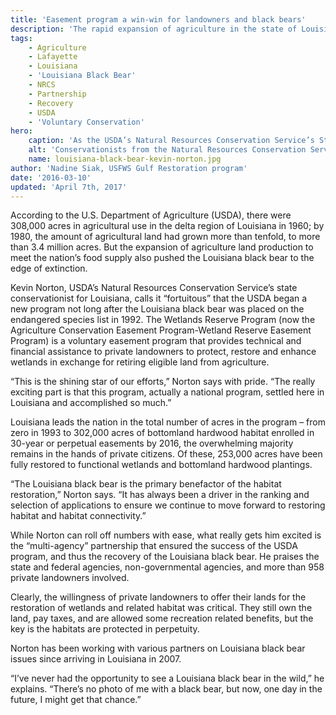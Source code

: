 ```yaml
---
title: 'Easement program a win-win for landowners and black bears'
description: 'The rapid expansion of agriculture in the state of Louisiana was one of the factors pushing the Louisiana black bear to the edge of extinction. USDA’s Kevin Norton plays a key role in ensuring the bear has habitat while farmers benefit from restoring and conserving their land.'
tags:
    - Agriculture
    - Lafayette
    - Louisiana
    - 'Louisiana Black Bear'
    - NRCS
    - Partnership
    - Recovery
    - USDA
    - 'Voluntary Conservation'
hero:
    caption: 'As the USDA’s Natural Resources Conservation Service’s State Conservationist for Louisiana, Kevin Norton (center) has partnered with many people, to the benefit of the Louisiana black bear.'
    alt: 'Conservationists from the Natural Resources Conservation Service gather around the hood of a truck to investigate paperwork'
    name: louisiana-black-bear-kevin-norton.jpg
author: 'Nadine Siak, USFWS Gulf Restoration program'
date: '2016-03-10'
updated: 'April 7th, 2017'
---
```


According to the U.S. Department of Agriculture (USDA), there were 308,000 acres in agricultural use in the delta region of Louisiana in 1960; by 1980, the amount of agricultural land had grown more than tenfold, to more than 3.4 million acres. But the expansion of agriculture land production to meet the nation’s food supply also pushed the Louisiana black bear to the edge of extinction.

Kevin Norton, USDA’s Natural Resources Conservation Service’s state conservationist for Louisiana, calls it “fortuitous” that the USDA began a new program not long after the Louisiana black bear was placed on the endangered species list in 1992. The Wetlands Reserve Program (now the Agriculture Conservation Easement Program-Wetland Reserve Easement Program) is a voluntary easement program that provides technical and financial assistance to private landowners to protect, restore and enhance wetlands in exchange for retiring eligible land from agriculture.

“This is the shining star of our efforts,” Norton says with pride. “The really exciting part is that this program, actually a national program, settled here in Louisiana and accomplished so much.”

Louisiana leads the nation in the total number of acres in the program – from zero in 1993 to 302,000 acres of bottomland hardwood habitat enrolled in 30-year or perpetual easements by 2016, the overwhelming majority remains in the hands of private citizens. Of these, 253,000 acres have been fully restored to functional wetlands and bottomland hardwood plantings.

“The Louisiana black bear is the primary benefactor of the habitat restoration,” Norton says. “It has always been a driver in the ranking and selection of applications to ensure we continue to move forward to restoring habitat and habitat connectivity.”

While Norton can roll off numbers with ease, what really gets him excited is the “multi-agency” partnership that ensured the success of the USDA program, and thus the recovery of the Louisiana black bear. He praises the state and federal agencies, non-governmental agencies, and more than 958 private landowners involved.

Clearly, the willingness of private landowners to offer their lands for the restoration of wetlands and related habitat was critical.  They still own the land, pay taxes, and are allowed some recreation related benefits, but the key is the habitats are protected in perpetuity.

Norton has been working with various partners on Louisiana black bear issues since arriving in Louisiana in 2007.

“I’ve never had the opportunity to see a Louisiana black bear in the wild,” he explains. “There’s no photo of me with a black bear, but now, one day in the future, I might get that chance.”
